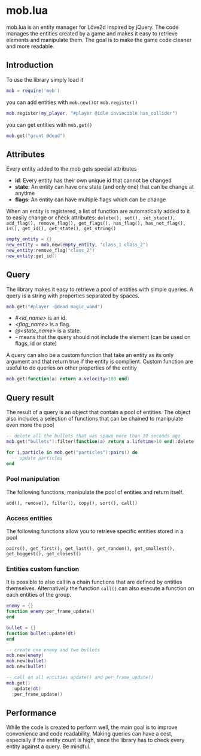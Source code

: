 # mob.lua

mob.lua is an entity manager for Löve2d inspired by jQuery. The code manages the entities created by a game and makes it easy to retrieve elements and manipulate them. The goal is to make the game code cleaner and more readable.

## Introduction

To use the library simply load it

```lua
mob = require('mob')
```

you can add entities with `mob.new()`or `mob.register()`

```lua
mob.register(my_player, "#player @idle invincible has_collider")
```

you can get entities with `mob.get()`

```lua
mob.get("grunt @dead")
```


## Attributes

Every entity added to the mob gets special attributes
- **id**: Every entity has their own unique id that cannot be changed
- **state**: An entity can have one state (and only one) that can be change at anytime
- **flags**: An entity can have multiple flags which can be change

When an entity is registered, a list of function are automatically added to it to easily change or check attributes:
`delete(), set(), set_state(), add_flag(), remove_flag(), get_flags(), has_flag(), has_not_flag(), is(), get_id(), get_state(), get_string()`

```lua
empty_entity = {}
new_entity = mob.new(empty_entity, "class_1 class_2")
new_entity:remove_flag("class_2")
new_entity:get_id()
```

## Query

The library makes it easy to retrieve a pool of entities with simple queries. A query is a string with properties separated by spaces.

```lua
mob.get("#player -@dead magic_wand")
```

- *#<id_name>* is an id.
- *<flag_name>* is a flag.
- *@<state_name>* is a state.
- *-<stuff>* means that the query should not include the element (can be used on flags, id or state)

A query can also be a custom function that take an entity as its only argument and that return true if the entity is complient. Custom function are useful to do queries on other properties of the entitiy

```lua
mob.get(function(a) return a.velocity>100 end)
```

## Query result

The result of a query is an object that contain a pool of entities. The object also includes a selection of functions that can be chained to manipulate even more the pool

```lua
-- delete all the bullets that was spawn more than 10 seconds ago
mob.get("bullets"):filter(function(a) return a.lifetime>10 end):delete()

for i,particle in mob.get("particles"):pairs() do
  -- update particles
end
```

### Pool manipulation

The following functions, manipulate the pool of entities and return itself.

`add(), remove(), filter(), copy(), sort(), call()`

### Access entities

The following functions allow you to retrieve specific entities stored in a pool

`pairs(), get_first(), get_last(), get_random(), get_smallest(), get_biggest(), get_closest()`

### Entities custom function

It is possible to also call in a chain functions that are defined by entities themselves. Alternatively the function `call()` can also execute a function on each entities of the group.

```lua
enemy = {}
function enemy:per_frame_update()
end

bullet = {}
function bullet:update(dt)
end

-- create one enemy and two bullets
mob.new(enemy)
mob.new(bullet)
mob.new(bullet)

-- call on all entities update() and per_frame_update()
mob.get()
  :update(dt)
  :per_frame_update()
```

## Performance

While the code is created to perform well, the main goal is to improve convenience and code readability. Making queries can have a cost, especially if the entity count is high, since the library has to check every entity against a query. Be mindful.
